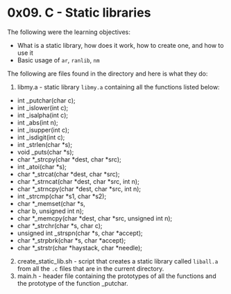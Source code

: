 # 0x09. C - Static libraries
The following were the learning objectives:
-   What is a static library, how does it work, how to create one, and how to use it
-   Basic usage of  `ar`,  `ranlib`,  `nm`

The following are files found in the directory and  here is what they do:
1.  libmy.a - static library `libmy.a` containing all the functions listed below:
 - int _putchar(char c); 
 - int _islower(int c); 
 - int _isalpha(int c); 
 - int _abs(int n); 
 - int _isupper(int c); 
 - int _isdigit(int c); 
 - int _strlen(char *s); 
 - void _puts(char *s); 
 - char *_strcpy(char *dest, char *src); 
 - int _atoi(char *s); 
 - char *_strcat(char *dest, char *src);
 - char *_strncat(char *dest, char *src, int n); 
 - char *_strncpy(char *dest, char *src, int n); 
 - int _strcmp(char *s1, char *s2); 
 - char *_memset(char *s, 
 - char b, unsigned int n); 
 - char *_memcpy(char *dest, char *src, unsigned int n); 
 - char *_strchr(char *s, char c); 
 - unsigned int _strspn(char *s, char *accept); 
 - char *_strpbrk(char *s, char *accept); 
 - char *_strstr(char *haystack, char *needle);
2. create_static_lib.sh - script that creates a static library called `liball.a` from all the `.c` files that are in the current directory.
3. main.h - header file containing the prototypes of all the functions and the prototype of the function _putchar.

